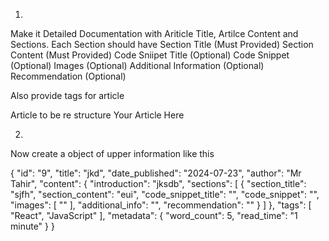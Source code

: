 1. 

Make it Detailed Documentation with Ariticle Title, Artilce Content and Sections.
Each Section should have 
Section Title (Must Provided)
Section Content (Must Provided)
Code Sniipet Title (Optional)
Code Snippet (Optional)
Images (Optional)
Additional Information (Optional)
Recommendation (Optional)

Also provide tags for article



Article to be re structure
Your Article Here




2.

Now create a object of upper information like this

{
    "id": "9",
    "title": "jkd",
    "date_published": "2024-07-23",
    "author": "Mr Tahir",
    "content": {
        "introduction": "jksdb",
        "sections": [
            {
                "section_title": "sjfh",
                "section_content": "eui",
                "code_snippet_title": "",
                "code_snippet": "",
                "images": [
                    ""
                ],
                "additional_info": "",
                "recommendation": ""
            }
        ]
    },
    "tags": [
        "React",
        "JavaScript"
    ],
    "metadata": {
        "word_count": 5,
        "read_time": "1 minute"
    }
}
